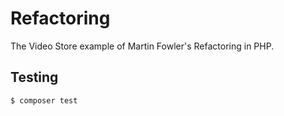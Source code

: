 # Refactoring

The Video Store example of Martin Fowler's Refactoring in PHP.

## Testing

``` bash
$ composer test
```
